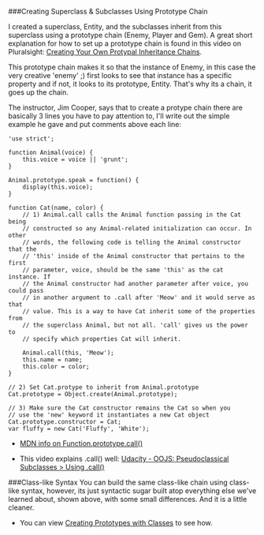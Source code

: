 


###Creating Superclass & Subclasses Using Prototype Chain

I created a superclass, Entity, and the subclasses inherit from this superclass
using a prototype chain (Enemy, Player and Gem). A great short explanation for how to set up a prototype chain is found in this video on Pluralsight: [Creating Your Own Protypal Inheritance Chains](https://app.pluralsight.com/player?course=javascript-objects-prototypes&author=jim-cooper&name=javascript-objects-prototypes-m3&clip=7&mode=live).

This prototype chain makes it so that the instance of Enemy, in this case the very creative 'enemy' ;) first looks to see that instance has a specific property and if not, it looks to its prototype, Entity. That's why its a chain, it goes up the chain.

The instructor, Jim Cooper, says that to create a protype chain there are basically 3 lines you have to pay attention to, I'll write out the simple example he gave and put comments above each line:

```
'use strict';

function Animal(voice) {
    this.voice = voice || 'grunt';
}

Animal.prototype.speak = function() {
    display(this.voice);
}

function Cat(name, color) {
    // 1) Animal.call calls the Animal function passing in the Cat being 
    // constructed so any Animal-related initialization can occur. In other 
    // words, the following code is telling the Animal constructor that the 
    // 'this' inside of the Animal constructor that pertains to the first 
    // parameter, voice, should be the same 'this' as the cat instance. If
    // the Animal constructor had another parameter after voice, you could pass
    // in another argument to .call after 'Meow' and it would serve as that 
    // value. This is a way to have Cat inherit some of the properties from 
    // the superclass Animal, but not all. 'call' gives us the power to 
    // specify which properties Cat will inherit. 

    Animal.call(this, 'Meow');
    this.name = name;
    this.color = color;
}

// 2) Set Cat.protype to inherit from Animal.prototype
Cat.prototype = Object.create(Animal.prototype);

// 3) Make sure the Cat constructor remains the Cat so when you 
// use the 'new' keyword it instantiates a new Cat object
Cat.prototype.constructor = Cat;
var fluffy = new Cat('Fluffy', 'White');
```

* [MDN info on Function.prototype.call()](https://developer.mozilla.org/en-US/docs/Web/JavaScript/Reference/Global_Objects/Function/call)

* This video explains .call() well: [Udacity - OOJS: Pseudoclassical Subclasses > Using .call()](https://www.udacity.com/course/viewer#!/c-ud015/l-2794468541/m-2777058542)

###Class-like Syntax
You can build the same class-like chain using class-like syntax, however, its
just syntactic sugar built atop everything else we've learned about, shown above, with some small differences. And it is a little cleaner.
* You can view [Creating Prototypes with Classes](https://app.pluralsight.com/player?course=javascript-objects-prototypes&author=jim-cooper&name=javascript-objects-prototypes-m3&clip=8&mode=live) to see how.
